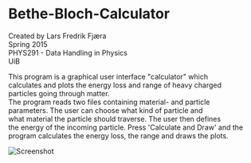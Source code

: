 # Bethe-Bloch-Calculator  
  
Created by Lars Fredrik Fjæra  
Spring 2015  
PHYS291 - Data Handling in Physics  
UiB  
  
This program is a graphical user interface "calculator" which  
calculates and plots the energy loss and range of heavy charged  
particles going through matter.  
The program reads two files containing material- and particle  
parameters. The user can choose what kind of particle and   
what material the particle should traverse. The user then defines  
the energy of the incoming particle. Press 'Calculate and Draw' and the  
program calculates the energy loss, the range and draws the plots.  
  
  
![Screenshot](http://folk.uib.no/lfj049/images/BetheCalcScreenshot.png)
